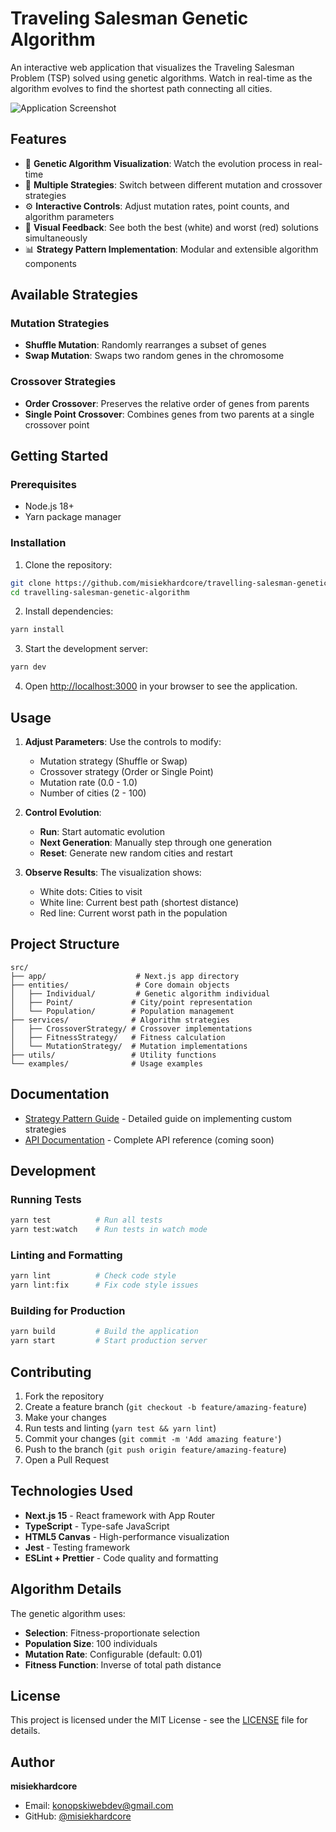 # Traveling Salesman Genetic Algorithm

An interactive web application that visualizes the Traveling Salesman Problem (TSP) solved using genetic algorithms. Watch in real-time as the algorithm evolves to find the shortest path connecting all cities.

![Application Screenshot](https://github.com/user-attachments/assets/dd046923-5e94-4433-a972-64b27f0d921b)

## Features

- 🧬 **Genetic Algorithm Visualization**: Watch the evolution process in real-time
- 🔄 **Multiple Strategies**: Switch between different mutation and crossover strategies
- ⚙️ **Interactive Controls**: Adjust mutation rates, point counts, and algorithm parameters
- 🎯 **Visual Feedback**: See both the best (white) and worst (red) solutions simultaneously
- 📊 **Strategy Pattern Implementation**: Modular and extensible algorithm components

## Available Strategies

### Mutation Strategies

- **Shuffle Mutation**: Randomly rearranges a subset of genes
- **Swap Mutation**: Swaps two random genes in the chromosome

### Crossover Strategies

- **Order Crossover**: Preserves the relative order of genes from parents
- **Single Point Crossover**: Combines genes from two parents at a single crossover point

## Getting Started

### Prerequisites

- Node.js 18+
- Yarn package manager

### Installation

1. Clone the repository:

```bash
git clone https://github.com/misiekhardcore/travelling-salesman-genetic-algorithm.git
cd travelling-salesman-genetic-algorithm
```

2. Install dependencies:

```bash
yarn install
```

3. Start the development server:

```bash
yarn dev
```

4. Open [http://localhost:3000](http://localhost:3000) in your browser to see the application.

## Usage

1. **Adjust Parameters**: Use the controls to modify:
   - Mutation strategy (Shuffle or Swap)
   - Crossover strategy (Order or Single Point)
   - Mutation rate (0.0 - 1.0)
   - Number of cities (2 - 100)

2. **Control Evolution**:
   - **Run**: Start automatic evolution
   - **Next Generation**: Manually step through one generation
   - **Reset**: Generate new random cities and restart

3. **Observe Results**: The visualization shows:
   - White dots: Cities to visit
   - White line: Current best path (shortest distance)
   - Red line: Current worst path in the population

## Project Structure

```
src/
├── app/                    # Next.js app directory
├── entities/               # Core domain objects
│   ├── Individual/         # Genetic algorithm individual
│   ├── Point/             # City/point representation
│   └── Population/        # Population management
├── services/              # Algorithm strategies
│   ├── CrossoverStrategy/ # Crossover implementations
│   ├── FitnessStrategy/   # Fitness calculation
│   └── MutationStrategy/  # Mutation implementations
├── utils/                 # Utility functions
└── examples/              # Usage examples
```

## Documentation

- [Strategy Pattern Guide](docs/STRATEGY_PATTERN.md) - Detailed guide on implementing custom strategies
- [API Documentation](docs/) - Complete API reference (coming soon)

## Development

### Running Tests

```bash
yarn test          # Run all tests
yarn test:watch    # Run tests in watch mode
```

### Linting and Formatting

```bash
yarn lint          # Check code style
yarn lint:fix      # Fix code style issues
```

### Building for Production

```bash
yarn build         # Build the application
yarn start         # Start production server
```

## Contributing

1. Fork the repository
2. Create a feature branch (`git checkout -b feature/amazing-feature`)
3. Make your changes
4. Run tests and linting (`yarn test && yarn lint`)
5. Commit your changes (`git commit -m 'Add amazing feature'`)
6. Push to the branch (`git push origin feature/amazing-feature`)
7. Open a Pull Request

## Technologies Used

- **Next.js 15** - React framework with App Router
- **TypeScript** - Type-safe JavaScript
- **HTML5 Canvas** - High-performance visualization
- **Jest** - Testing framework
- **ESLint + Prettier** - Code quality and formatting

## Algorithm Details

The genetic algorithm uses:

- **Selection**: Fitness-proportionate selection
- **Population Size**: 100 individuals
- **Mutation Rate**: Configurable (default: 0.01)
- **Fitness Function**: Inverse of total path distance

## License

This project is licensed under the MIT License - see the [LICENSE](LICENSE) file for details.

## Author

**misiekhardcore**

- Email: konopskiwebdev@gmail.com
- GitHub: [@misiekhardcore](https://github.com/misiekhardcore)
